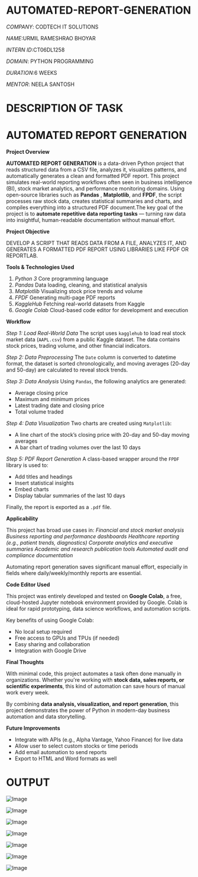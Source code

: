 # AUTOMATED-REPORT-GENERATION

*COMPANY*: CODTECH IT SOLUTIONS

*NAME*:URMIL RAMESHRAO BHOYAR 

*INTERN ID*:CT06DL1258

*DOMAIN*: PYTHON PROGRAMMING

*DURATION*:6 WEEKS

*MENTOR*: NEELA SANTOSH

# DESCRIPTION OF TASK 

# AUTOMATED REPORT GENERATION

**Project Overview**

**AUTOMATED REPORT GENERATION** is a data-driven Python project that reads structured data from a CSV file, analyzes it, visualizes patterns, and automatically generates a clean and formatted PDF report. This 
project simulates real-world reporting workflows often seen in business intelligence (BI), stock market analytics, and performance monitoring domains. Using open-source libraries such as  **Pandas** , 
**Matplotlib**, and **FPDF**, the script processes raw stock data, creates statistical summaries and charts, and compiles everything into a structured PDF document.The key goal of the project is to **automate 
repetitive data reporting tasks** — turning raw data into insightful, human-readable documentation without manual effort.

**Project Objective**

DEVELOP A SCRIPT THAT READS DATA FROM A FILE, ANALYZES IT, AND GENERATES A FORMATTED PDF REPORT USING LIBRARIES LIKE FPDF OR REPORTLAB.

**Tools & Technologies Used**

1) *Python 3* Core programming language
2) *Pandas* Data loading, cleaning, and statistical analysis 
3) *Matplotlib* Visualizing stock price trends and volume 
4) *FPDF* Generating multi-page PDF reports 
5) *KaggleHub*  Fetching real-world datasets from Kaggle 
6) *Google Colab*  Cloud-based code editor for development and execution 

 **Workflow**

*Step 1: Load Real-World Data*
The script uses `kagglehub` to load real stock market data (`AAPL.csv`) from a public Kaggle dataset. The data contains stock prices, trading volume, and other financial indicators.

*Step 2: Data Preprocessing*
The `Date` column is converted to datetime format, the dataset is sorted chronologically, and moving averages (20-day and 50-day) are calculated to reveal stock trends.

*Step 3: Data Analysis*
Using `Pandas`, the following analytics are generated:
- Average closing price
- Maximum and minimum prices
- Latest trading date and closing price
- Total volume traded

*Step 4: Data Visualization*
Two charts are created using `Matplotlib`:
- A line chart of the stock’s closing price with 20-day and 50-day moving averages
- A bar chart of trading volumes over the last 10 days

*Step 5: PDF Report Generation*
A class-based wrapper around the `FPDF` library is used to:
- Add titles and headings
- Insert statistical insights
- Embed charts
- Display tabular summaries of the last 10 days

Finally, the report is exported as a `.pdf` file.

**Applicability**

This project has broad use cases in:
*Financial and stock market analysis*
*Business reporting and performance dashboards*
*Healthcare reporting (e.g., patient trends, diagnostics)*
*Corporate analytics and executive summaries*
*Academic and research publication tools*
*Automated audit and compliance documentation*

Automating report generation saves significant manual effort, especially in fields where daily/weekly/monthly reports are essential.

**Code Editor Used**

This project was entirely developed and tested on **Google Colab**, a free, cloud-hosted Jupyter notebook environment provided by Google. Colab is ideal for rapid prototyping, data science workflows, and automation scripts.

Key benefits of using Google Colab:
- No local setup required
- Free access to GPUs and TPUs (if needed)
- Easy sharing and collaboration
- Integration with Google Drive

**Final Thoughts**

With minimal code, this project automates a task often done manually in organizations. Whether you're working with **stock data, sales reports, or scientific experiments**, this kind of automation can save hours of manual work every week.

By combining **data analysis, visualization, and report generation**, this project demonstrates the power of Python in modern-day business automation and data storytelling.

**Future Improvements**

- Integrate with APIs (e.g., Alpha Vantage, Yahoo Finance) for live data
- Allow user to select custom stocks or time periods
- Add email automation to send reports
- Export to HTML and Word formats as well

# OUTPUT 
![Image](https://github.com/user-attachments/assets/702d83e9-b7f1-4e8e-b7fa-3d6df7ff2e9e)

![Image](https://github.com/user-attachments/assets/b50267f3-3fe9-400e-83c6-bef6ed7cff25)

![Image](https://github.com/user-attachments/assets/176d579b-c402-46c5-96a1-5a00e4e61285)

![Image](https://github.com/user-attachments/assets/4438ba65-58b0-48e0-ba9e-15ea66979eff)

![Image](https://github.com/user-attachments/assets/d3ab9c5b-dafc-45ce-b467-38b8364af441)

![Image](https://github.com/user-attachments/assets/ca9dc5a3-d13b-4080-bf52-6866391c3228)

![Image](https://github.com/user-attachments/assets/d21be463-a4f1-4c71-969b-5b17d72d5131)





